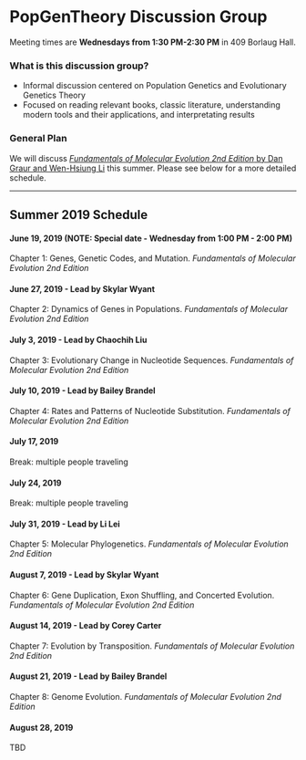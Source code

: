 # PopGenTheory Discussion Group

Meeting times are **Wednesdays from 1:30 PM-2:30 PM** in 409 Borlaug Hall.

### What is this discussion group?
- Informal discussion centered on Population Genetics and Evolutionary Genetics Theory
- Focused on reading relevant books, classic literature, understanding modern tools and their applications, and interpretating results

### General Plan

We will discuss [*Fundamentals of Molecular Evolution 2nd Edition* by Dan Graur and Wen-Hsiung Li](https://www.amazon.com/Fundamentals-Molecular-Evolution-Dan-Graur/dp/0878932666) this summer. Please see below for a more detailed schedule.

---

## Summer 2019 Schedule

#### June 19, 2019 (NOTE: Special date - Wednesday from 1:00 PM - 2:00 PM)
Chapter 1: Genes, Genetic Codes, and Mutation.
*Fundamentals of Molecular Evolution 2nd Edition*

#### June 27, 2019 - Lead by Skylar Wyant
Chapter 2: Dynamics of Genes in Populations.
*Fundamentals of Molecular Evolution 2nd Edition*

#### July 3, 2019 - Lead by Chaochih Liu
Chapter 3: Evolutionary Change in Nucleotide Sequences.
*Fundamentals of Molecular Evolution 2nd Edition*

#### July 10, 2019 - Lead by Bailey Brandel
Chapter 4: Rates and Patterns of Nucleotide Substitution.
*Fundamentals of Molecular Evolution 2nd Edition*

#### July 17, 2019
Break: multiple people traveling

#### July 24, 2019
Break: multiple people traveling

#### July 31, 2019 - Lead by Li Lei
Chapter 5: Molecular Phylogenetics.
*Fundamentals of Molecular Evolution 2nd Edition*

#### August 7, 2019 - Lead by Skylar Wyant
Chapter 6: Gene Duplication, Exon Shuffling, and Concerted Evolution.
*Fundamentals of Molecular Evolution 2nd Edition*

#### August 14, 2019 - Lead by Corey Carter
Chapter 7: Evolution by Transposition.
*Fundamentals of Molecular Evolution 2nd Edition*

#### August 21, 2019 - Lead by Bailey Brandel
Chapter 8: Genome Evolution.
*Fundamentals of Molecular Evolution 2nd Edition*

#### August 28, 2019
TBD
